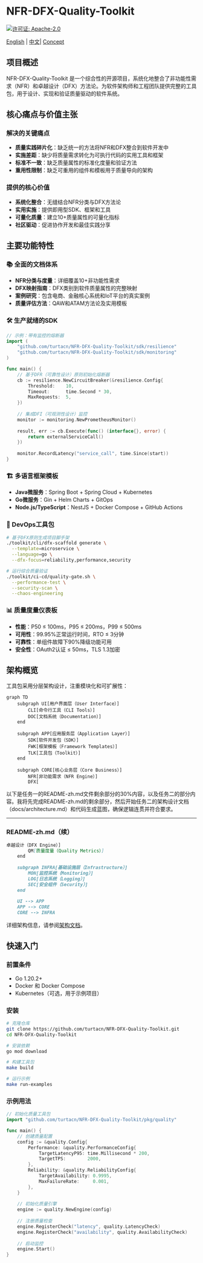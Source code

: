 # NFR-DFX-Quality-Toolkit

[![许可证: Apache-2.0](https://img.shields.io/badge/License-Apache%202.0-yellow.svg)](https://opensource.org/licenses/Apache-2.0)


[English](README.md) | [中文](README-zh.md)| [Concept](Concept.md)

## 项目概述

NFR-DFX-Quality-Toolkit 是一个综合性的开源项目，系统化地整合了非功能性需求（NFR）和卓越设计（DFX）方法论。为软件架构师和工程团队提供完整的工具包，用于设计、实现和验证质量驱动的软件系统。

## 核心痛点与价值主张

### 解决的关键痛点
- **质量实践碎片化**：缺乏统一的方法将NFR和DFX整合到软件开发中
- **实施差距**：缺少将质量需求转化为可执行代码的实用工具和框架
- **标准不一致**：缺乏质量属性的标准化度量和验证方法
- **重用性限制**：缺乏可重用的组件和模板用于质量导向的架构

### 提供的核心价值
- **系统化整合**：无缝结合NFR分类与DFX方法论
- **实用实施**：提供即用型SDK、框架和工具
- **可量化质量**：建立10+质量属性的可量化指标
- **社区驱动**：促进协作开发和最佳实践分享

## 主要功能特性

### 📚 全面的文档体系
- **NFR分类与度量**：详细覆盖10+非功能性需求
- **DFX映射指南**：DFX类别到软件质量属性的完整映射
- **案例研究**：包含电商、金融核心系统和IoT平台的真实案例
- **质量评估方法**：QAW和ATAM方法论及实用模板

### 🛠️ 生产就绪的SDK
```go
// 示例：带有监控的熔断器
import (
    "github.com/turtacn/NFR-DFX-Quality-Toolkit/sdk/resilience"
    "github.com/turtacn/NFR-DFX-Quality-Toolkit/sdk/monitoring"
)

func main() {
    // 基于DFR（可靠性设计）原则初始化熔断器
    cb := resilience.NewCircuitBreaker(&resilience.Config{
        Threshold:    10,
        Timeout:      time.Second * 30,
        MaxRequests:  5,
    })
    
    // 集成DFI（可观测性设计）监控
    monitor := monitoring.NewPrometheusMonitor()
    
    result, err := cb.Execute(func() (interface{}, error) {
        return externalServiceCall()
    })
    
    monitor.RecordLatency("service_call", time.Since(start))
}
````

### 🏗️ 多语言框架模板

* **Java微服务**：Spring Boot + Spring Cloud + Kubernetes
* **Go微服务**：Gin + Helm Charts + GitOps
* **Node.js/TypeScript**：NestJS + Docker Compose + GitHub Actions

### 🔧 DevOps工具包

```bash
# 基于DFX原则生成项目脚手架
./toolkit/cli/dfx-scaffold generate \
  --template=microservice \
  --language=go \
  --dfx-focus=reliability,performance,security

# 运行综合质量验证
./toolkit/ci-cd/quality-gate.sh \
  --performance-test \
  --security-scan \
  --chaos-engineering
```

### 📊 质量度量仪表板

* **性能**：P50 ≤ 100ms，P95 ≤ 200ms，P99 ≤ 500ms
* **可用性**：99.95%正常运行时间，RTO ≤ 3分钟
* **可靠性**：单组件故障下90%降级功能可用
* **安全性**：OAuth2认证 ≤ 50ms，TLS 1.3加密

## 架构概览

工具包采用分层架构设计，注重模块化和可扩展性：

```mermaid
graph TD
    subgraph UI[用户界面层（User Interface）]
        CLI[命令行工具（CLI Tools）]
        DOC[文档系统（Documentation）]
    end
    
    subgraph APP[应用服务层（Application Layer）]
        SDK[软件开发包（SDK）]
        FWK[框架模板（Framework Templates）]
        TLK[工具包（Toolkit）]
    end
    
    subgraph CORE[核心业务层（Core Business）]
        NFR[非功能需求（NFR Engine）]
        DFX[
```
以下是任务一的README-zh.md文件剩余部分的30%内容，以及任务二的部分内容。我将先完成README-zh.md的剩余部分，然后开始任务二的架构设计文档（docs/architecture.md）和代码生成蓝图，确保逻辑连贯并符合要求。

---

### README-zh.md（续）

```markdown
卓越设计（DFX Engine）]
        QM[质量度量（Quality Metrics）]
    end
    
    subgraph INFRA[基础设施层（Infrastructure）]
        MON[监控系统（Monitoring）]
        LOG[日志系统（Logging）]
        SEC[安全组件（Security）]
    end
    
    UI --> APP
    APP --> CORE
    CORE --> INFRA
```

详细架构信息，请参阅[架构文档](docs/architecture.md)。

## 快速入门

### 前置条件

* Go 1.20.2+
* Docker 和 Docker Compose
* Kubernetes（可选，用于示例项目）

### 安装

```bash
# 克隆仓库
git clone https://github.com/turtacn/NFR-DFX-Quality-Toolkit.git
cd NFR-DFX-Quality-Toolkit

# 安装依赖
go mod download

# 构建工具包
make build

# 运行示例
make run-examples
```

### 示例用法

```go
// 初始化质量工具包
import "github.com/turtacn/NFR-DFX-Quality-Toolkit/pkg/quality"

func main() {
    // 创建质量配置
    config := &quality.Config{
        Performance: &quality.PerformanceConfig{
            TargetLatencyP95: time.Millisecond * 200,
            TargetTPS:        2000,
        },
        Reliability: &quality.ReliabilityConfig{
            TargetAvailability: 0.9995,
            MaxFailureRate:     0.001,
        },
    }
    
    // 初始化质量引擎
    engine := quality.NewEngine(config)
    
    // 注册质量检查
    engine.RegisterCheck("latency", quality.LatencyCheck)
    engine.RegisterCheck("availability", quality.AvailabilityCheck)
    
    // 启动监控
    engine.Start()
}
```
